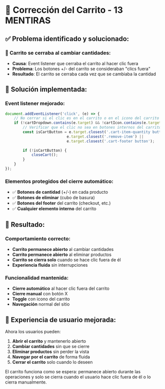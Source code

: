 # 🛒 Corrección del Carrito - 13 MENTIRAS

## ✅ **Problema identificado y solucionado:**

### 🚫 **Carrito se cerraba al cambiar cantidades:**
- **Causa**: Event listener que cerraba el carrito al hacer clic fuera
- **Problema**: Los botones +/- del carrito se consideraban "clics fuera"
- **Resultado**: El carrito se cerraba cada vez que se cambiaba la cantidad

## 🔧 **Solución implementada:**

### **Event listener mejorado:**
```javascript
document.addEventListener('click', (e) => {
    // No cerrar si el clic es en el carrito o en el icono del carrito
    if (!cartDropdown.contains(e.target) && !cartIcon.contains(e.target)) {
        // Verificar que el clic no sea en botones internos del carrito
        const isCartButton = e.target.closest('.cart-item-quantity button') || 
                            e.target.closest('.remove-item') ||
                            e.target.closest('.cart-footer button');
        
        if (!isCartButton) {
            closeCart();
        }
    }
});
```

### **Elementos protegidos del cierre automático:**
- ✅ **Botones de cantidad** (+/-) en cada producto
- ✅ **Botones de eliminar** (cubo de basura)
- ✅ **Botones del footer** del carrito (checkout, etc.)
- ✅ **Cualquier elemento interno** del carrito

## 🎯 **Resultado:**

### **Comportamiento correcto:**
- **Carrito permanece abierto** al cambiar cantidades
- **Carrito permanece abierto** al eliminar productos
- **Carrito se cierra solo** cuando se hace clic fuera de él
- **Experiencia fluida** sin interrupciones

### **Funcionalidad mantenida:**
- **Cierre automático** al hacer clic fuera del carrito
- **Cierre manual** con botón X
- **Toggle** con icono del carrito
- **Navegación** normal del sitio

## 🚀 **Experiencia de usuario mejorada:**

Ahora los usuarios pueden:
1. **Abrir el carrito** y mantenerlo abierto
2. **Cambiar cantidades** sin que se cierre
3. **Eliminar productos** sin perder la vista
4. **Navegar por el carrito** de forma fluida
5. **Cerrar el carrito** solo cuando lo deseen

El carrito funciona como se espera: permanece abierto durante las operaciones y solo se cierra cuando el usuario hace clic fuera de él o lo cierra manualmente.

